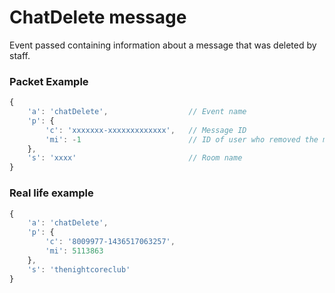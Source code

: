 # ChatDelete message

Event passed containing information about a message that was deleted by staff.


### Packet Example

```js
{
    'a': 'chatDelete',                  // Event name
    'p': {
        'c': 'xxxxxxx-xxxxxxxxxxxxx',   // Message ID
        'mi': -1                        // ID of user who removed the message
    },
    's': 'xxxx'                         // Room name
}
```
### Real life example
```js
{
    'a': 'chatDelete',
    'p': {
        'c': '8009977-1436517063257',
        'mi': 5113863
    },
    's': 'thenightcoreclub'
}
```
